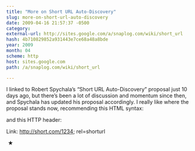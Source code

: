 ```yaml
---
title: "More on Short URL Auto-Discovery"
slug: more-on-short-url-auto-discovery
date: 2009-04-16 21:57:37 -0500
category: 
external-url: http://sites.google.com/a/snaplog.com/wiki/short_url
hash: 4b710829852a931443e7ce68a48a8bde
year: 2009
month: 04
scheme: http
host: sites.google.com
path: /a/snaplog.com/wiki/short_url

---
```


I linked to Robert Spychala’s “Short URL Auto-Discovery” proposal just 10 days ago, but there’s been a lot of discussion and momentum since then, and Spychala has updated his proposal accordingly. I really like where the proposal stands now, recommending this HTML syntax:


<link rel="shorturl" href="http://short.com/1234" />


and this HTTP header:


Link: <http://short.com/1234>; rel=shorturl



 ★ 

